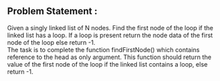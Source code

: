 Problem Statement :
-------------------
Given a singly linked list of N nodes. Find the first node of the loop if the linked list has a loop. If a loop is present return the node data of the first node of the loop else return -1.<br/>
The task is to complete the function findFirstNode() which contains reference to the head as only argument. This function should return the value of the first node of the loop if the linked list contains a loop, else return -1.
